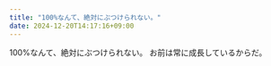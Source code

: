 ```yaml
---
title: "100%なんて、絶対にぶつけられない。"
date: 2024-12-20T14:17:16+09:00
---
```

100%なんて、絶対にぶつけられない。
お前は常に成長しているからだ。
